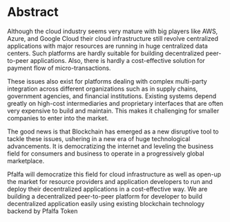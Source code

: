 # Abstract

Although the cloud industry seems very mature with big players like AWS, Azure, and Google Cloud their cloud infrastructure still revolve centralized applications with major resources are running in huge centralized data centers. Such platforms are hardly suitable for building decentralized peer-to-peer applications. Also, there is hardly a cost-effective solution for payment flow of micro-transactions.

These issues also exist for platforms dealing with complex multi-party integration across different organizations such as in supply chains, government agencies, and financial institutions. Existing systems depend greatly on high-cost intermediaries and proprietary interfaces that are often very expensive to build and maintain. This makes it challenging for smaller companies to enter into the market.

The good news is that Blockchain has emerged as a new disruptive tool to tackle these issues, ushering in a new era of huge technological advancements. It is democratizing the internet and leveling the business field for consumers and business to operate in a progressively global marketplace.

Pfalfa will democratize this field for cloud infrastructure as well as open-up the market for resource providers and application developers to run and deploy their decentralized applications in a cost-effective way. We are building a decentralized peer-to-peer platform for developer to build decentralized application easily using existing blockchain technology backend by Pfalfa Token